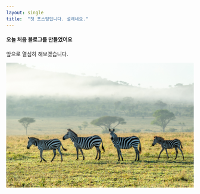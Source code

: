 ```yaml
---
layout: single
title:  "첫 포스팅입니다. 설레네요."
---
```


#### 오늘 처음 블로그를 만들었어요

앞으로 열심히 해보겠습니다.



![zebras](./../images/2023-12-16-first/zebras.jpg)
